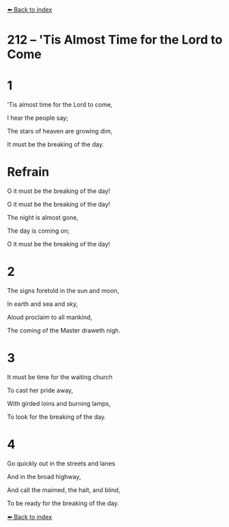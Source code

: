 [⬅️ Back to index](../README.md)

# 212 – 'Tis Almost Time for the Lord to Come





# 1

’Tis almost time for the Lord to come,

I hear the people say;

The stars of heaven are growing dim,

It must be the breaking of the day.



# Refrain

O it must be the breaking of the day!

O it must be the breaking of the day!

The night is almost gone,

The day is coming on;

O it must be the breaking of the day!



# 2

The signs foretold in the sun and moon,

In earth and sea and sky,

Aloud proclaim to all mankind,

The coming of the Master draweth nigh.



# 3

It must be time for the waiting church

To cast her pride away,

With girded loins and burning lamps,

To look for the breaking of the day.



# 4

Go quickly out in the streets and lanes

And in the broad highway,

And call the maimed, the halt, and blind,

To be ready for the breaking of the day.

[⬅️ Back to index](../README.md)
